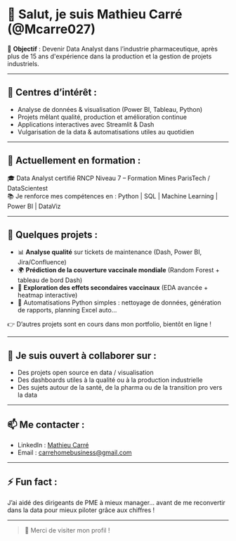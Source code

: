 # 👋 Salut, je suis Mathieu Carré (@Mcarre027)

🎯 **Objectif** : Devenir Data Analyst dans l’industrie pharmaceutique, après plus de 15 ans d'expérience dans la production et la gestion de projets industriels.

---

## 👀 Centres d’intérêt :
- Analyse de données & visualisation (Power BI, Tableau, Python)
- Projets mêlant qualité, production et amélioration continue
- Applications interactives avec Streamlit & Dash
- Vulgarisation de la data & automatisations utiles au quotidien

---

## 🌱 Actuellement en formation :
🎓 Data Analyst certifié RNCP Niveau 7 – Formation Mines ParisTech / DataScientest  
📚 Je renforce mes compétences en : Python | SQL | Machine Learning | Power BI | DataViz

---

## 💼 Quelques projets :
- 📊 **Analyse qualité** sur tickets de maintenance (Dash, Power BI, Jira/Confluence)
- 🌍 **Prédiction de la couverture vaccinale mondiale** (Random Forest + tableau de bord Dash)
- 💉 **Exploration des effets secondaires vaccinaux** (EDA avancée + heatmap interactive)
- 🧹 Automatisations Python simples : nettoyage de données, génération de rapports, planning Excel auto…

👉 D’autres projets sont en cours dans mon portfolio, bientôt en ligne !

---

## 💞️ Je suis ouvert à collaborer sur :
- Des projets open source en data / visualisation
- Des dashboards utiles à la qualité ou à la production industrielle
- Des sujets autour de la santé, de la pharma ou de la transition pro vers la data

---

## 📫 Me contacter :
- LinkedIn : [Mathieu Carré](https://www.linkedin.com/in/matthieu-carre-19a3092b8/)
- Email : carrehomebusiness@gmail.com

---

## ⚡ Fun fact :
J’ai aidé des dirigeants de PME à mieux manager… avant de me reconvertir dans la data pour mieux piloter grâce aux chiffres !

---

> 🚀 Merci de visiter mon profil !
